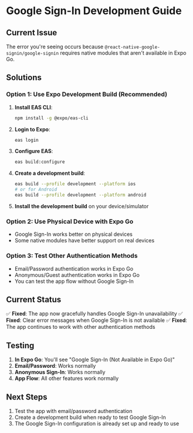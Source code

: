 # Google Sign-In Development Guide

## Current Issue
The error you're seeing occurs because `@react-native-google-signin/google-signin` requires native modules that aren't available in Expo Go.

## Solutions

### Option 1: Use Expo Development Build (Recommended)
1. **Install EAS CLI**:
   ```bash
   npm install -g @expo/eas-cli
   ```

2. **Login to Expo**:
   ```bash
   eas login
   ```

3. **Configure EAS**:
   ```bash
   eas build:configure
   ```

4. **Create a development build**:
   ```bash
   eas build --profile development --platform ios
   # or for Android
   eas build --profile development --platform android
   ```

5. **Install the development build** on your device/simulator

### Option 2: Use Physical Device with Expo Go
- Google Sign-In works better on physical devices
- Some native modules have better support on real devices

### Option 3: Test Other Authentication Methods
- Email/Password authentication works in Expo Go
- Anonymous/Guest authentication works in Expo Go
- You can test the app flow without Google Sign-In

## Current Status
✅ **Fixed**: The app now gracefully handles Google Sign-In unavailability
✅ **Fixed**: Clear error messages when Google Sign-In is not available
✅ **Fixed**: The app continues to work with other authentication methods

## Testing
1. **In Expo Go**: You'll see "Google Sign-In (Not Available in Expo Go)" 
2. **Email/Password**: Works normally
3. **Anonymous Sign-In**: Works normally
4. **App Flow**: All other features work normally

## Next Steps
1. Test the app with email/password authentication
2. Create a development build when ready to test Google Sign-In
3. The Google Sign-In configuration is already set up and ready to use
